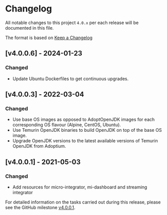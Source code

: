 # Changelog

All notable changes to this project `4.0.x` per each release will be documented in this file.

The format is based on [Keep a Changelog](https://keepachangelog.com/en/1.0.0/)

## [v4.0.0.6] - 2024-01-23

### Changed
- Update Ubuntu Dockerfiles to get continuous upgrades.

## [v4.0.0.3] - 2022-03-04

### Changed
- Use base OS images as opposed to AdoptOpenJDK images for each corresponding OS flavour (Alpine, CentOS, Ubuntu).
- Use Temurin OpenJDK binaries to build OpenJDK on top of the base OS image.
- Upgrade OpenJDK versions to the latest available versions of Temurin OpenJDK from Adoptium. 

## [v4.0.0.1] - 2021-05-03
### Changed
- Add resources for micro-integrator, mi-dashboard and streaming integrator

For detailed information on the tasks carried out during this release, please see the GitHub milestone
[v4.0.0.1](https://github.com/wso2/docker-ei/milestone/22).